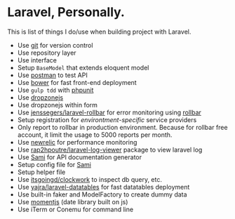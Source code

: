 # Laravel, Personally.

This is list of things I do/use when building project with Laravel.

- Use [git](https://git-scm.com) for version control
- Use repository layer
- Use interface
- Setup `BaseModel` that extends eloquent model
- Use [postman](https://www.getpostman.com) to test API
- Use [bower](http://bower.io) for fast front-end deployment
- Use `gulp tdd` with [phpunit](https://phpunit.de)
- Use [dropzonejs](http://www.dropzonejs.com)
- Use dropzonejs within form
- Use [jenssegers/laravel-rollbar](https://github.com/jenssegers/laravel-rollbar) for error monitoring using [rollbar](https://rollbar.com)
- Setup registration for *environtment-specific* service providers
- Only report to rollbar in production environment. Because for rollbar free account, it limit the usage to 5000 reports per month.
- Use [newrelic](http://newrelic.com) for performance monitoring
- Use [rap2hpoutre/laravel-log-viewer](https://github.com/rap2hpoutre/laravel-log-viewer) package to view laravel log
- Use [Sami](https://github.com/FriendsOfPHP/Sami) for API documentation generator
- Setup config file for [Sami](https://github.com/FriendsOfPHP/Sami)
- Setup helper file
- Use [itsgoingd/clockwork](https://github.com/itsgoingd/clockwork) to inspect db query, etc.
- Use [yajra/laravel-datatables](https://github.com/yajra/laravel-datatables) for fast datatables deployment
- Use built-in faker and ModelFactory to create dummy data
- Use [momentjs](http://momentjs.com) (date library built on js)
- Use iTerm or Conemu for command line
